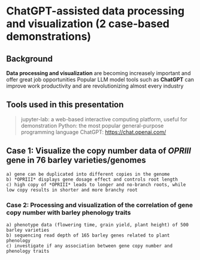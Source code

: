 # ChatGPT-assisted data processing and visualization (2 case-based demonstrations)
## Background
**Data processing and visualization** are becoming increasely important and offer great job opportunities
Popular LLM model tools such as **ChatGPT** can improve work productivity and are revolutionizing almost every industry 
## Tools used in this presentation
> jupyter-lab: a web-based interactive computing platform, useful for demonstration
> Python: the most popular general-purpose programming language
> ChatGPT: 
https://chat.openai.com/
## Case 1: Visualize the copy number data of *OPRIII* gene in 76 barley varieties/genomes
```
a) gene can be duplicated into different copies in the genome
b) *OPRIII* displays gene dosage effect and controls root length 
c) high copy of *OPRIII* leads to longer and no-branch roots, while low copy results in shorter and more branchy root
```
### Case 2: Processing and visualization of the correlation of gene copy number with barley phenology traits
```
a) phenotype data (flowering time, grain yield, plant height) of 500 barley varieties 
b) sequencing read depth of 165 barley genes related to plant phenology
c) investigate if any association between gene copy number and phenology traits
```
